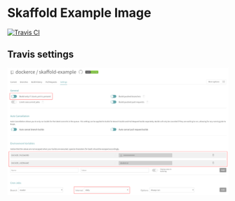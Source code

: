 # Skaffold Example Image

[![Travis CI](https://travis-ci.org/dockerce/skaffold-examples.svg?branch=master)](https://travis-ci.org/dockerce/skaffold-examples)

## Travis settings

![Travis settings](.image/travis-settings.png)